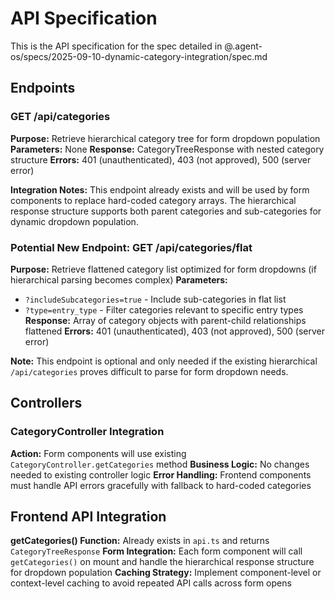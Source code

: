 # API Specification

This is the API specification for the spec detailed in @.agent-os/specs/2025-09-10-dynamic-category-integration/spec.md

## Endpoints

### GET /api/categories

**Purpose:** Retrieve hierarchical category tree for form dropdown population
**Parameters:** None
**Response:** CategoryTreeResponse with nested category structure
**Errors:** 401 (unauthenticated), 403 (not approved), 500 (server error)

**Integration Notes:** This endpoint already exists and will be used by form components to replace hard-coded category arrays. The hierarchical response structure supports both parent categories and sub-categories for dynamic dropdown population.

### Potential New Endpoint: GET /api/categories/flat

**Purpose:** Retrieve flattened category list optimized for form dropdowns (if hierarchical parsing becomes complex)
**Parameters:** 
- `?includeSubcategories=true` - Include sub-categories in flat list
- `?type=entry_type` - Filter categories relevant to specific entry types
**Response:** Array of category objects with parent-child relationships flattened
**Errors:** 401 (unauthenticated), 403 (not approved), 500 (server error)

**Note:** This endpoint is optional and only needed if the existing hierarchical `/api/categories` proves difficult to parse for form dropdown needs.

## Controllers

### CategoryController Integration

**Action:** Form components will use existing `CategoryController.getCategories` method
**Business Logic:** No changes needed to existing controller logic
**Error Handling:** Frontend components must handle API errors gracefully with fallback to hard-coded categories

## Frontend API Integration

**getCategories() Function:** Already exists in `api.ts` and returns `CategoryTreeResponse`
**Form Integration:** Each form component will call `getCategories()` on mount and handle the hierarchical response structure for dropdown population
**Caching Strategy:** Implement component-level or context-level caching to avoid repeated API calls across form opens